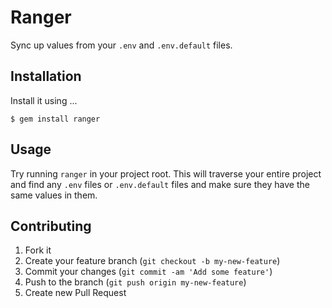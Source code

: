 # Ranger

Sync up values from your `.env` and `.env.default` files.

## Installation

Install it using ... 

    $ gem install ranger

## Usage

Try running `ranger` in your project root. This will traverse your entire project and find any `.env` files or `.env.default` files and make sure they have the same values in them.

## Contributing

1. Fork it
2. Create your feature branch (`git checkout -b my-new-feature`)
3. Commit your changes (`git commit -am 'Add some feature'`)
4. Push to the branch (`git push origin my-new-feature`)
5. Create new Pull Request
